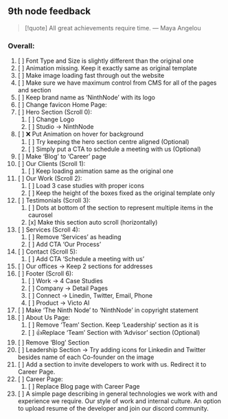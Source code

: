 ## 9th node feedback

> [!quote] All great achievements require time.
> — Maya Angelou
### Overall:
1. [ ] Font Type and Size is slightly different than the original one
2. [ ] Animation missing. Keep it exactly same as original template
3. [ ] Make image loading fast through out the website
4. [ ] Make sure we have maximum control from CMS for all of the pages and section
4. [ ] Keep brand name as ‘NinthNode’ with its logo
5. [ ] Change favicon Home Page:
6. [ ] Hero Section (Scroll 0):
	1. [ ] Change Logo
	2. [ ] Studio -> NinthNode
7. [ ] ❌ Put Animation on hover for background
	1. [ ] Try keeping the hero section centre aligned (Optional)
	2. [ ] Simply put a CTA to schedule a meeting with us (Optional)
8. [ ] Make ‘Blog’ to ‘Career’ page
9. [ ] Our Clients (Scroll 1):
	1. [ ] Keep loading animation same as the original one
10. [ ] Our Work (Scroll 2):
	1. [ ] Load 3 case studies with proper icons
	2. [ ] Keep the height of the boxes fixed as the original template only
11. [ ] Testimonials (Scroll 3):
	1. [ ] Dots at bottom of the section to represent multiple items in the caurosel
	2. [x] Make this section auto scroll (horizontally)
12. [ ] Services (Scroll 4):
	1. [ ] Remove ‘Services’ as heading
	2. [ ] Add CTA ‘Our Process’
13. [ ] Contact (Scroll 5):
	1. [ ] Add CTA ‘Schedule a meeting with us’
14. [ ] Our offices -> Keep 2 sections for addresses
15. [ ] Footer (Scroll 6):
	1. [ ] Work -> 4 Case Studies
	2. [ ] Company -> Detail Pages
	3. [ ] Connect -> Linedin, Twitter, Email, Phone
	4. [ ] Product -> Victo AI
16. [ ] Make ‘The Ninth Node’ to ‘NinthNode’ in copyright statement
17. [ ] About Us Page:
	1. [ ] Remove ‘Team’ Section. Keep ‘Leadership’ section as it is
	2. [ ] 👍Replace ‘Team’ Section with ‘Advisor’ section (Optional)
18. [ ] Remove ‘Blog’ Section
19. [ ] Leadership Section -> Try adding icons for Linkedin and Twitter besides name of each Co-founder on the image
20. [ ] Add a section to invite developers to work with us. Redirect it to Career Page.
21. [ ] Career Page:
	1. [ ] Replace Blog page with Career Page
22. [ ] A simple page describing in general technologies we work with and experience we require. Our style of work and internal culture. An option to upload resume of the developer and join our discord community.